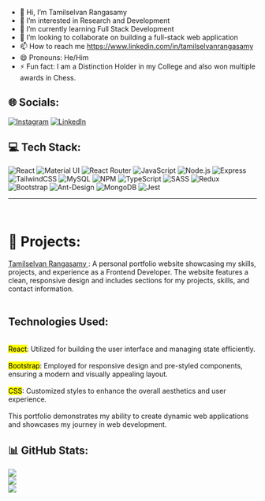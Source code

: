 - 👋 Hi, I’m Tamilselvan Rangasamy
- 👀 I’m interested in  Research and Development
- 🌱 I’m currently learning Full Stack Development
- 💞️ I’m looking to collaborate on building a full-stack web application
- 📫 How to reach me  https://www.linkedin.com/in/tamilselvanrangasamy
- 😄 Pronouns:  He/Him
- ⚡ Fun fact:  I am a Distinction Holder in my College and also won multiple awards in Chess.
## 🌐 Socials:
[![Instagram](https://img.shields.io/badge/instagram-%23E1306C.svg?style=for-the-badge&logo=instagram&logoColor=white)](https://www.instagram.com/this_is_tsr/)
[![LinkedIn](https://img.shields.io/badge/linkedin-%230A66C2.svg?style=for-the-badge&logo=linkedin&logoColor=white)](https://www.linkedin.com/in/tamilselvanrangasamy)

## 💻 Tech Stack:
![React](https://img.shields.io/badge/react-%2320232a.svg?style=for-the-badge&logo=react&logoColor=%2361DAFB) ![Material UI](https://img.shields.io/badge/material%20ui-%230081CB.svg?style=for-the-badge&logo=mui&logoColor=white) ![React Router](https://img.shields.io/badge/React_Router-CA4245?style=for-the-badge&logo=react-router&logoColor=white) ![JavaScript](https://img.shields.io/badge/javascript-%23323330.svg?style=for-the-badge&logo=javascript&logoColor=%23F7DF1E) ![Node.js](https://img.shields.io/badge/node.js-%234f8b3d.svg?style=for-the-badge&logo=node.js&logoColor=white) ![Express](https://img.shields.io/badge/express-%23404d59.svg?style=for-the-badge&logo=express&logoColor=white)  ![TailwindCSS](https://img.shields.io/badge/tailwindcss-%2338B2AC.svg?style=for-the-badge&logo=tailwind-css&logoColor=white) ![MySQL](https://img.shields.io/badge/mysql-%2300f.svg?style=for-the-badge&logo=mysql&logoColor=white) ![NPM](https://img.shields.io/badge/NPM-%23000000.svg?style=for-the-badge&logo=npm&logoColor=white) ![TypeScript](https://img.shields.io/badge/typescript-%23007ACC.svg?style=for-the-badge&logo=typescript&logoColor=white) ![SASS](https://img.shields.io/badge/SASS-hotpink.svg?style=for-the-badge&logo=SASS&logoColor=white) ![Redux](https://img.shields.io/badge/redux-%23593d88.svg?style=for-the-badge&logo=redux&logoColor=white) ![Bootstrap](https://img.shields.io/badge/bootstrap-%23563D7C.svg?style=for-the-badge&logo=bootstrap&logoColor=white) ![Ant-Design](https://img.shields.io/badge/-AntDesign-%230170FE?style=for-the-badge&logo=ant-design&logoColor=white) ![MongoDB](https://img.shields.io/badge/mongodb-%2347A248.svg?style=for-the-badge&logo=mongodb&logoColor=white) 
![Jest](https://img.shields.io/badge/jest-%23C21325.svg?style=for-the-badge&logo=jest&logoColor=white)
<hr><br>

## <h1> 🚀 Projects:</h1>
[Tamilselvan Rangasamy ](https://tamilselvanrangasamy.netlify.app/)  : A personal portfolio website showcasing my skills, projects, and experience as a Frontend Developer. The website features a clean, responsive design and includes sections for my projects, skills, and contact information.<br><br>

<h2>Technologies Used:</h2><br>
<mark>React</mark>: Utilized for building the user interface and managing state efficiently.<br><br>
<mark>Bootstrap</mark>: Employed for responsive design and pre-styled components, ensuring a modern and visually appealing layout.<br><br>
<mark>CSS</mark>: Customized styles to enhance the overall aesthetics and user experience.<br><br>
This portfolio demonstrates my ability to create dynamic web applications and showcases my journey in web development.

## 📊 GitHub Stats:
![](https://github-readme-stats.vercel.app/api?username=tamilselvanrangasamy&theme=radical&hide_border=false&include_all_commits=false&count_private=false) <br/>
![](https://github-readme-streak-stats.herokuapp.com/?user=tamilselvanrangasamy&theme=radical&hide_border=false) <br/>
![](https://github-readme-stats.vercel.app/api/top-langs/?username=tamilselvanrangasamy&theme=radical&hide_border=false&include_all_commits=false&count_private=false&layout=compact)

<!---
tamilselvanrangasamy/tamilselvanrangasamy is a ✨ special ✨ repository because its `README.md` (this file) appears on your GitHub profile.
You can click the Preview link to take a look at your changes.
--->
